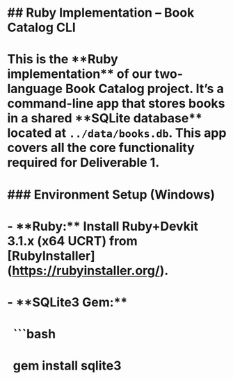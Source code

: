 # \## Ruby Implementation – Book Catalog CLI


# This is the \*\*Ruby implementation\*\* of our two-language Book Catalog project. It’s a command-line app that stores books in a shared \*\*SQLite database\*\* located at `../data/books.db`. This app covers all the core functionality required for Deliverable 1.

# 

# \### Environment Setup (Windows)

# 

# \- \*\*Ruby:\*\* Install Ruby+Devkit 3.1.x (x64 UCRT) from \[RubyInstaller](https://rubyinstaller.org/).

# \- \*\*SQLite3 Gem:\*\*  

# &nbsp; ```bash

# &nbsp; gem install sqlite3

